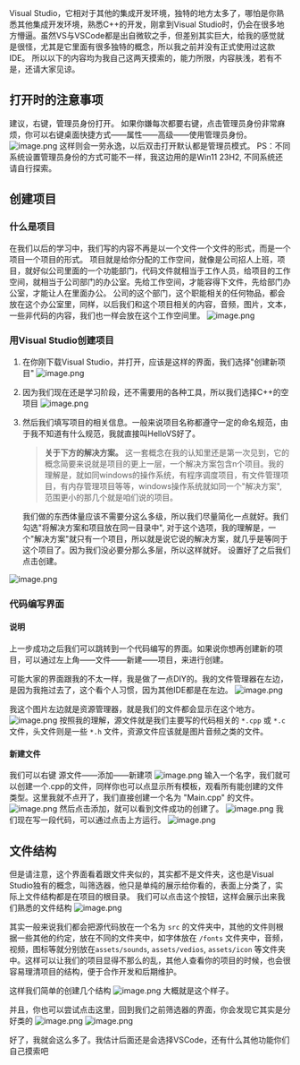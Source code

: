 Visual Studio，它相对于其他的集成开发环境，独特的地方太多了，哪怕是你熟悉其他集成开发环境，熟悉C++的开发，刚拿到Visual Studio时，仍会在很多地方懵逼。虽然VS与VSCode都是出自微软之手，但差别其实巨大，给我的感觉就是很怪，尤其是它里面有很多独特的概念，所以我之前并没有正式使用过这款IDE。
所以以下的内容均为我自己这两天摸索的，能力所限，内容肤浅，若有不是，还请大家见谅。

## 打开时的注意事项
建议，右键，管理员身份打开。
如果你嫌每次都要右键，点击管理员身份非常麻烦，你可以右键桌面快捷方式——属性——高级——使用管理员身份。
![image.png](https://starain-1252568110.cos.ap-beijing.myqcloud.com/blog/20240331164123.png)
这样则会一劳永逸，以后双击打开默认都是管理员模式。
PS：不同系统设置管理员身份的方式可能不一样，我这边用的是Win11 23H2, 不同系统还请自行探索。


## 创建项目
### 什么是项目
在我们以后的学习中，我们写的内容不再是以一个文件一个文件的形式，而是一个项目一个项目的形式。
项目就是给你分配的工作空间，就像是公司招人上班，项目，就好似公司里面的一个功能部门，代码文件就相当于工作人员，给项目的工作空间，就相当于公司部门的办公室。先给工作空间，才能容得下文件，先给部门办公室，才能让人在里面办公。
公司的这个部门，这个职能相关的任何物品，都会放在这个办公室里，同样，以后我们和这个项目相关的内容，音频，图片，文本，一些非代码的内容，我们也一样会放在这个工作空间里。
![image.png](https://starain-1252568110.cos.ap-beijing.myqcloud.com/blog/20240331165201.png)
### 用Visual Studio创建项目
1. 在你刚下载Visual Studio，并打开，应该是这样的界面，我们选择"创建新项目"
![image.png](https://starain-1252568110.cos.ap-beijing.myqcloud.com/blog/20240331165259.png)


2. 因为我们现在还是学习阶段，还不需要用的各种工具，所以我们选择C++的空项目
![image.png](https://starain-1252568110.cos.ap-beijing.myqcloud.com/blog/20240331165357.png)


3. 然后我们填写项目的相关信息。一般来说项目名称都遵守一定的命名规范，由于我不知道有什么规范，我就直接叫HelloVS好了。
   >**关于下方的解决方案。**
   >这一套概念在我的认知里还是第一次见到，它的概念简要来说就是项目的更上一层，一个解决方案包含n个项目。我的理解是，就如同windows的操作系统，有程序调度项目，有文件管理项目，有内存管理项目等等，windows操作系统就如同一个"解决方案", 范围更小的那几个就是咱们说的项目。
   
   我们做的东西体量应该不需要分这么多级，所以我们尽量简化一点就好。我们勾选"将解决方案和项目放在同一目录中", 对于这个选项，我的理解是，一个"解决方案"就只有一个项目，所以就是说它说的解决方案，就几乎是等同于这个项目了。因为我们没必要分那么多层，所以这样就好。
   设置好了之后我们点击创建。
   
![image.png](https://starain-1252568110.cos.ap-beijing.myqcloud.com/blog/20240331165436.png)

### 代码编写界面
#### 说明

上一步成功之后我们可以跳转到一个代码编写的界面。如果说你想再创建新的项目，可以通过左上角——文件——新建——项目，来进行创建。

可能大家的界面跟我的不太一样，我是做了一点DIY的。我的文件管理器在左边，是因为我拖过去了，这个看个人习惯，因为其他IDE都是在左边。
![image.png](https://starain-1252568110.cos.ap-beijing.myqcloud.com/blog/20240331170434.png)

我这个图片左边就是资源管理器，就是我们的文件都会显示在这个地方。
![image.png](https://starain-1252568110.cos.ap-beijing.myqcloud.com/blog/20240331170744.png)
按照我的理解，源文件就是我们主要写的代码相关的 `*.cpp` 或 `*.c` 文件，头文件则是一些 `*.h` 文件，资源文件应该就是图片音频之类的文件。
#### 新建文件
我们可以右键 源文件——添加——新建项
![image.png](https://starain-1252568110.cos.ap-beijing.myqcloud.com/blog/20240331171204.png)
输入一个名字，我们就可以创建一个.cpp的文件，同样你也可以点显示所有模板，观看所有能创建的文件类型。这里我就不点开了，我们直接创建一个名为 "Main.cpp" 的文件。
![image.png](https://starain-1252568110.cos.ap-beijing.myqcloud.com/blog/20240331171317.png)
然后点击添加，就可以看到文件成功的创建了。
![image.png](https://starain-1252568110.cos.ap-beijing.myqcloud.com/blog/20240331171342.png)
我们现在写一段代码，可以通过点击上方运行。
![image.png](https://starain-1252568110.cos.ap-beijing.myqcloud.com/blog/20240331173158.png)


## 文件结构
但是请注意，这个界面看着跟文件夹似的，其实都不是文件夹，这也是Visual Studio独有的概念，叫筛选器，他只是单纯的展示给你看的，表面上分类了，实际上文件结构都是在项目的根目录。
我们可以点击这个按钮，这样会展示出来我们熟悉的文件结构
![image.png](https://starain-1252568110.cos.ap-beijing.myqcloud.com/blog/20240331174339.png)

其实一般来说我们都会把源代码放在一个名为 `src` 的文件夹中，其他的文件则根据一些其他的约定，放在不同的文件夹中，如字体放在 `/fonts` 文件夹中，音频，视频，图标等就分别放在`assets/sounds`, `assets/vedios`, `assets/icon` 等文件夹中。这样可以让我们的项目显得不那么的乱，其他人查看你的项目的时候，也会很容易理清项目的结构，便于合作开发和后期维护。

这样我们简单的创建几个结构
![image.png](https://starain-1252568110.cos.ap-beijing.myqcloud.com/blog/20240331180446.png)
大概就是这个样子。

 并且，你也可以尝试点击这里，回到我们之前筛选器的界面，你会发现它其实是分好类的
 ![image.png](https://starain-1252568110.cos.ap-beijing.myqcloud.com/blog/20240331180539.png)
![image.png](https://starain-1252568110.cos.ap-beijing.myqcloud.com/blog/20240331180552.png)

好了，我就会这么多了。我估计后面还是会选择VSCode，还有什么其他功能你们自己摸索吧